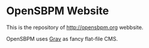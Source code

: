 # OpenSBPM Website
 This is the repository of http://opensbpm.org webbsite.
 
OpenSBPM uses [Grav](https://getgrav.org) as fancy flat-file CMS.
